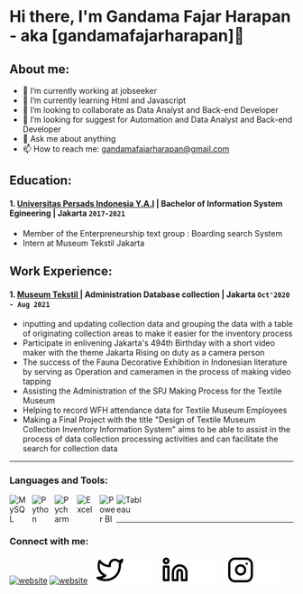 # Hi there, I'm Gandama Fajar Harapan - aka [gandamafajarharapan]👋
## About me:
- 🔭 I’m currently working at jobseeker
- 🌱 I’m currently learning Html and Javascript
- 👯 I’m looking to collaborate as Data Analyst and Back-end Developer
- 🤔 I’m looking for suggest for Automation and Data Analyst and Back-end Developer
- 💬 Ask me about anything
- 📫 How to reach me: gandamafajarharapan@gmail.com

## Education:

#### 1. [Universitas Persads Indonesia Y.A.I](https://www.upi-yai.ac.id) | Bachelor of Information System Egineering | Jakarta `2017-2021`
   - Member of the Enterpreneurship text group : Boarding search System
   - Intern at Museum Tekstil Jakarta 



## Work Experience:
#### 1. [Museum Tekstil ](https://www.instagram.com/museum_tekstiljkt/?hl=en) | Administration Database collection | Jakarta `Oct'2020 - Aug 2021`
   - inputting and updating collection data and grouping the data with a table of originating collection areas to make it easier for the inventory process
   - Participate in enlivening Jakarta's 494th Birthday with a short video maker with the theme Jakarta Rising on duty as a camera person
   - The success of the Fauna Decorative Exhibition in Indonesian literature by serving as Operation and cameramen in the process of making video tapping
   - Assisting the Administration of the SPJ Making Process for the Textile Museum
   - Helping to record WFH attendance data for Textile Museum Employees
   - Making a Final Project with the title "Design of Textile Museum Collection Inventory Information System" aims to be able to assist in the process of data collection processing activities and can facilitate the search for collection data

---

### Languages and Tools:

[<img align="left" alt="MySQL" width="30px" src="https://cdn.jsdelivr.net/gh/devicons/devicon/icons/mysql/mysql-original.svg" style="padding-right:10px;" />][webdev]
[<img align="left" alt="Python" width="30px" src="https://upload.wikimedia.org/wikipedia/commons/thumb/c/c3/Python-logo-notext.svg/110px-Python-logo-notext.svg.png?20100317150552" style="padding-right:10px;" />][webdev]
[<img align="left" alt="Pycharm" width="30px" src="https://upload.wikimedia.org/wikipedia/commons/thumb/1/1d/PyCharm_Icon.svg/220px-PyCharm_Icon.svg.png" style="padding-right:10px;" />][webdev]
[<img align="left" alt="Excel" width="30px" src="https://is2-ssl.mzstatic.com/image/thumb/Purple126/v4/a8/fd/5a/a8fd5a84-c6f1-355f-3b9f-6e86598efaa3/XCEL.png/1200x630bb.png" style="padding-right:10px;" />][webdev]
[<img align="left" alt="Power BI" width="30px" src="https://powerbi.microsoft.com/pictures/application-logos/svg/powerbi.svg" style="padding-right:0px;" />][webdev]
[<img align="left" alt="Tableau" width="50px" src="https://logos-world.net/wp-content/uploads/2021/10/Tableau-Symbol.png" style="padding-right:10px;" />][webdev]

<br />
<br />

---
### Connect with me:

[![website](./img/safari-light.svg)](https://linktr.ee/gandamafajarharapan#gh-light-mode-only)
[![website](./img/safari-dark.svg)](https://linktr.ee/gandamafajarharapan#gh-dark-mode-only)
&nbsp;&nbsp;
[![website](./img/twitter-light.svg)](https://twitter.com/gandamak6r#gh-light-mode-only)
[![website](./img/twitter-dark.svg)](https://twitter.com/gandamak6r#gh-dark-mode-only)
&nbsp;&nbsp;
[![website](./img/linkedin-light.svg)](https://www.linkedin.com/in/gandamafajarharapan#gh-light-mode-only)
[![website](./img/linkedin-dark.svg)](https://www.linkedin.com/in/gandamafajarharapan#gh-dark-mode-only)
&nbsp;&nbsp;
[![website](./img/instagram-light.svg)](https://instagram.com/gandamacirrillo#gh-light-mode-only)
[![website](./img/instagram-dark.svg)](https://instagram.com/gandamacirrillo#gh-dark-mode-only)



[webdev]: https://github.com/Gandamafajarharapan/Gandamafajarharapan

